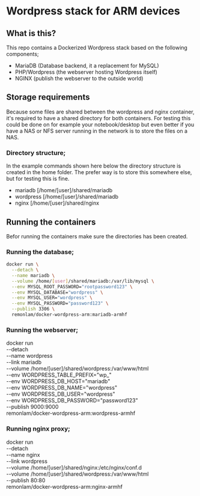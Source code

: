 # Wordpress stack for ARM devices

## What is this?
This repo contains a Dockerized Wordpress stack based on the following components;
- MariaDB (Database backend, it a replacement for MySQL)
- PHP/Wordpress (the webserver hosting Wordpress itself)
- NGINX (publish the webserver to the outside world)


## Storage requirements
Because some files are shared between the wordpress and nginx container, it's required to have a shared directory for both containers.
For testing this could be done on for example your notebook/desktop but even better if you have a NAS or NFS server running in the network is to store the files on a NAS.

### Directory structure;
In the example commands shown here below the directory structure is created in the home folder.
The prefer way is to store this somewhere else, but for testing this is fine.
- mariadb [/home/[user]/shared/mariadb
- wordpress [/home/[user]/shared/mariadb
- nginx [/home/[user]/shared/nginx


## Running the containers
Befor running the containers make sure the directories has been created.

### Running the database;

````sh
docker run \
  --detach \
  --name mariadb \
  --volume /home/[user]/shared/mariadb:/var/lib/mysql \
  --env MYSQL_ROOT_PASSWORD="rootpassword123" \
  --env MYSQL_DATABASE="wordpress" \
  --env MYSQL_USER="wordpress" \
  --env MYSQL_PASSWORD="password123" \
  --publish 3306 \
  remonlam/docker-wordpress-arm:mariadb-armhf
````

### Running the webserver;

docker run \
  --detach \
  --name wordpress \
  --link mariadb \
  --volume /home/[user]/shared/wordpress:/var/www/html \
  --env WORDPRESS_TABLE_PREFIX="wp_" \
  --env WORDPRESS_DB_HOST="mariadb" \
  --env WORDPRESS_DB_NAME="wordpress" \
  --env WORDPRESS_DB_USER="wordpress" \
  --env WORDPRESS_DB_PASSWORD="password123" \
  --publish 9000:9000 \
  remonlam/docker-wordpress-arm:wordpress-armhf


### Running nginx proxy;

docker run \
  --detach \
  --name nginx \
  --link wordpress \
  --volume /home/[user]/shared/nginx:/etc/nginx/conf.d \
  --volume /home/[user]/shared/wordpress:/var/www/html \
  --publish 80:80 \
  remonlam/docker-wordpress-arm:nginx-armhf

